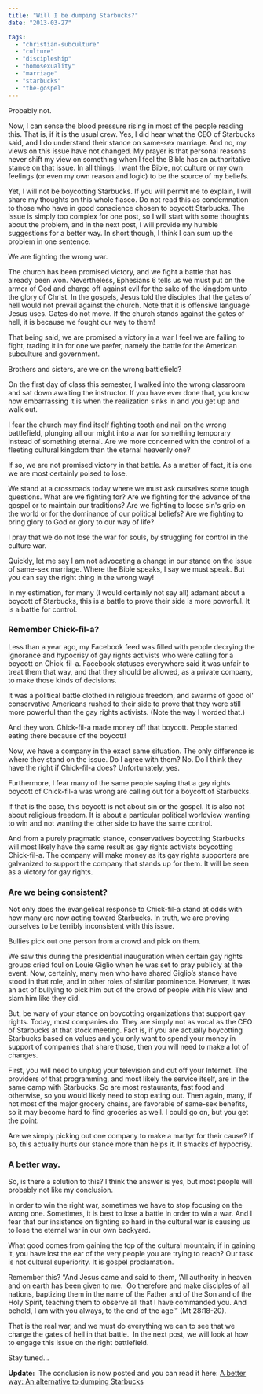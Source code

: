 ```yaml
---
title: "Will I be dumping Starbucks?"
date: "2013-03-27"

tags: 
  - "christian-subculture"
  - "culture"
  - "discipleship"
  - "homosexuality"
  - "marriage"
  - "starbucks"
  - "the-gospel"
---
```


Probably not.

Now, I can sense the blood pressure rising in most of the people reading this. That is, if it is the usual crew. Yes, I did hear what the CEO of Starbucks said, and I do understand their stance on same-sex marriage. And no, my views on this issue have not changed. My prayer is that personal reasons never shift my view on something when I feel the Bible has an authoritative stance on that issue. In all things, I want the Bible, not culture or my own feelings (or even my own reason and logic) to be the source of my beliefs.

Yet, I will not be boycotting Starbucks. If you will permit me to explain, I will share my thoughts on this whole fiasco. Do not read this as condemnation to those who have in good conscience chosen to boycott Starbucks. The issue is simply too complex for one post, so I will start with some thoughts about the problem, and in the next post, I will provide my humble suggestions for a better way. In short though, I think I can sum up the problem in one sentence.

We are fighting the wrong war.

The church has been promised victory, and we fight a battle that has already been won. Nevertheless, Ephesians 6 tells us we must put on the armor of God and charge off against evil for the sake of the kingdom unto the glory of Christ. In the gospels, Jesus told the disciples that the gates of hell would not prevail against the church. Note that it is offensive language Jesus uses. Gates do not move. If the church stands against the gates of hell, it is because we fought our way to them!

That being said, we are promised a victory in a war I feel we are failing to fight, trading it in for one we prefer, namely the battle for the American subculture and government.

Brothers and sisters, are we on the wrong battlefield?

On the first day of class this semester, I walked into the wrong classroom and sat down awaiting the instructor. If you have ever done that, you know how embarrassing it is when the realization sinks in and you get up and walk out.

I fear the church may find itself fighting tooth and nail on the wrong battlefield, plunging all our might into a war for something temporary instead of something eternal. Are we more concerned with the control of a fleeting cultural kingdom than the eternal heavenly one?

If so, we are not promised victory in that battle. As a matter of fact, it is one we are most certainly poised to lose.

We stand at a crossroads today where we must ask ourselves some tough questions. What are we fighting for? Are we fighting for the advance of the gospel or to maintain our traditions? Are we fighting to loose sin's grip on the world or for the dominance of our political beliefs? Are we fighting to bring glory to God or glory to our way of life?

I pray that we do not lose the war for souls, by struggling for control in the culture war.

Quickly, let me say I am not advocating a change in our stance on the issue of same-sex marriage. Where the Bible speaks, I say we must speak. But you can say the right thing in the wrong way!

In my estimation, for many (I would certainly not say all) adamant about a boycott of Starbucks, this is a battle to prove their side is more powerful. It is a battle for control.

### **Remember Chick-fil-a?**

Less than a year ago, my Facebook feed was filled with people decrying the ignorance and hypocrisy of gay rights activists who were calling for a boycott on Chick-fil-a. Facebook statuses everywhere said it was unfair to treat them that way, and that they should be allowed, as a private company, to make those kinds of decisions.

It was a political battle clothed in religious freedom, and swarms of good ol' conservative Americans rushed to their side to prove that they were still more powerful than the gay rights activists. (Note the way I worded that.)

And they won. Chick-fil-a made money off that boycott. People started eating there because of the boycott!

Now, we have a company in the exact same situation. The only difference is where they stand on the issue. Do I agree with them? No. Do I think they have the right if Chick-fil-a does? Unfortunately, yes.

Furthermore, I fear many of the same people saying that a gay rights boycott of Chick-fil-a was wrong are calling out for a boycott of Starbucks.

If that is the case, this boycott is not about sin or the gospel. It is also not about religious freedom. It is about a particular political worldview wanting to win and not wanting the other side to have the same control.

And from a purely pragmatic stance, conservatives boycotting Starbucks will most likely have the same result as gay rights activists boycotting Chick-fil-a. The company will make money as its gay rights supporters are galvanized to support the company that stands up for them. It will be seen as a victory for gay rights.

### **Are we being consistent?**

Not only does the evangelical response to Chick-fil-a stand at odds with how many are now acting toward Starbucks. In truth, we are proving ourselves to be terribly inconsistent with this issue.

Bullies pick out one person from a crowd and pick on them.

We saw this during the presidential inauguration when certain gay rights groups cried foul on Louie Giglio when he was set to pray publicly at the event. Now, certainly, many men who have shared Giglio’s stance have stood in that role, and in other roles of similar prominence. However, it was an act of bullying to pick him out of the crowd of people with his view and slam him like they did.

But, be wary of your stance on boycotting organizations that support gay rights. Today, most companies do. They are simply not as vocal as the CEO of Starbucks at that stock meeting. Fact is, if you are actually boycotting Starbucks based on values and you only want to spend your money in support of companies that share those, then you will need to make a lot of changes.

First, you will need to unplug your television and cut off your Internet. The providers of that programming, and most likely the service itself, are in the same camp with Starbucks. So are most restaurants, fast food and otherwise, so you would likely need to stop eating out. Then again, many, if not most of the major grocery chains, are favorable of same-sex benefits, so it may become hard to find groceries as well. I could go on, but you get the point.

Are we simply picking out one company to make a martyr for their cause? If so, this actually hurts our stance more than helps it. It smacks of hypocrisy.

### **A better way.**

So, is there a solution to this? I think the answer is yes, but most people will probably not like my conclusion.

In order to win the right war, sometimes we have to stop focusing on the wrong one. Sometimes, it is best to lose a battle in order to win a war. And I fear that our insistence on fighting so hard in the cultural war is causing us to lose the eternal war in our own backyard.

What good comes from gaining the top of the cultural mountain; if in gaining it, you have lost the ear of the very people you are trying to reach? Our task is not cultural superiority. It is gospel proclamation.

Remember this? “And Jesus came and said to them, ‘All authority in heaven and on earth has been given to me.  Go therefore and make disciples of all nations, baptizing them in the name of the Father and of the Son and of the Holy Spirit, teaching them to observe all that I have commanded you. And behold, I am with you always, to the end of the age’” (Mt 28:18-20).

That is the real war, and we must do everything we can to see that we charge the gates of hell in that battle.  In the next post, we will look at how to engage this issue on the right battlefield.

Stay tuned…

**Update:**  The conclusion is now posted and you can read it here: [A better way: An alternative to dumping Starbucks](http://blog.keelancook.com/2013/03/better-way.html "A better way: An alternative to dumping Starbucks")
